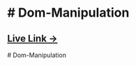 <h1># Dom-Manipulation</h1>
<h2><a href="https://nabil428.github.io/Dom-Events-/" target="_blank">Live Link →</a></h2>
#   D o m - M a n i p u l a t i o n 
 
 

